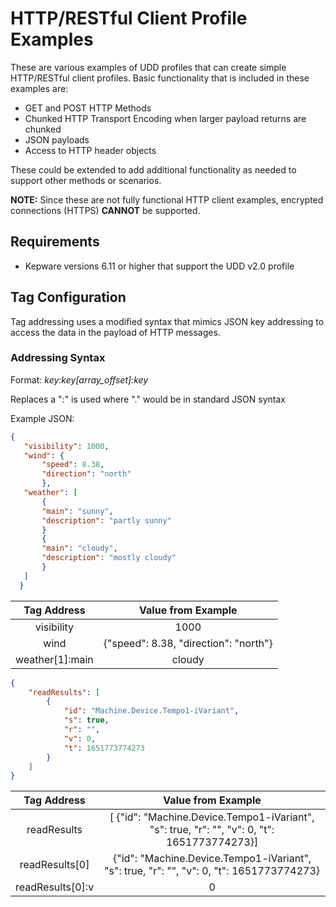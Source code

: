 # HTTP/RESTful Client Profile Examples

These are various examples of UDD profiles that can create simple HTTP/RESTful client profiles. Basic functionality that is included in these examples are:

- GET and POST HTTP Methods
- Chunked HTTP Transport Encoding when larger payload returns are chunked
- JSON payloads
- Access to HTTP header objects

These could be extended to add additional functionality as needed to support other methods or scenarios.

**NOTE:** Since these are not fully functional HTTP client examples, encrypted connections (HTTPS) **CANNOT** be supported.

## Requirements

- Kepware versions 6.11 or higher that support the UDD v2.0 profile

## Tag Configuration

Tag addressing uses a modified syntax that mimics JSON key addressing to access the data in the payload of HTTP messages.

### Addressing Syntax

Format: *key:key[array_offset]:key*

Replaces a ":" is used where "." would be in standard JSON syntax

Example JSON:

 ```json
 {
    "visibility": 1000,
    "wind": {
        "speed": 8.38,
        "direction": "north" 
        },
    "weather": [
        {
        "main": "sunny",
        "description": "partly sunny"
        }
        {
        "main": "cloudy",
        "description": "mostly cloudy"
        }
    ]
   }
```

|Tag Address|Value from Example|
| :----------:  | :----------:  |
| visibility | 1000 |
| wind | {"speed": 8.38, "direction": "north"} |
| weather[1]:main | cloudy |

```json
{
    "readResults": [
        {
            "id": "Machine.Device.Tempo1-iVariant",
            "s": true,
            "r": "",
            "v": 0,
            "t": 1651773774273
        }
    ]
}
```

|Tag Address|Value from Example|
| :----------:  | :----------:  |
| readResults | [ {"id": "Machine.Device.Tempo1-iVariant", "s": true, "r": "", "v": 0, "t": 1651773774273}] |
| readResults[0] | {"id": "Machine.Device.Tempo1-iVariant", "s": true, "r": "", "v": 0, "t": 1651773774273} |
| readResults[0]:v | 0 |
